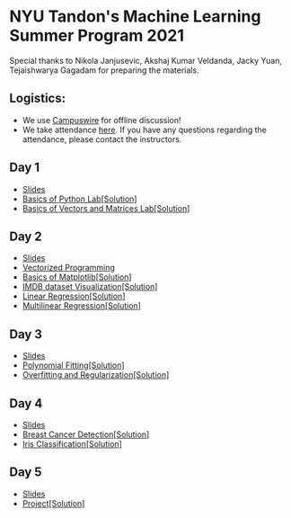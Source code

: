 # NYU Tandon's Machine Learning Summer Program 2021
Special thanks to Nikola Janjusevic, Akshaj Kumar Veldanda, Jacky Yuan, Tejaishwarya Gagadam for preparing the materials.

## Logistics:
- We use [Campuswire](https://campuswire.com/c/G39E327CF) for offline discussion!
- We take attendance [here](https://docs.google.com/spreadsheets/d/1MnMnFf1Jl3Yp7P1xs3YjFkHSC7O5PYW8pNm7FHJq9Ac/edit?usp=sharing). If you have any questions regarding the attendance, please contact the instructors.

## Day 1
- [Slides](https://github.com/asarmadi/tandon_summer2021_ml/blob/main/day01/Day_1__Introduction_to_Machine_Learning.pdf)
- [Basics of Python Lab](https://github.com/asarmadi/tandon_summer2021_ml/blob/master/day01/demo_python_basics.ipynb)[[Solution]](https://github.com/asarmadi/tandon_summer2021_ml/blob/main/day01/demo_python_basics_with_solution.ipynb)
- [Basics of Vectors and Matrices Lab](https://github.com/asarmadi/tandon_summer2021_ml/blob/master/day01/demo_vectors_matrices.ipynb)[[Solution]](https://github.com/asarmadi/tandon_summer2021_ml/blob/main/day01/demo_vectors_matrices_solution.ipynb)

## Day 2
- [Slides](https://github.com/asarmadi/tandon_summer2021_ml/blob/main/day02/Day%202%20Linear%20Regression.pdf)
- [Vectorized Programming](https://github.com/asarmadi/tandon_summer2021_ml/blob/main/day02/vectorize_programming.ipynb)
- [Basics of Matplotlib](https://github.com/asarmadi/tandon_summer2021_ml/blob/master/day01/demo_vectors_matrices.ipynb)[[Solution]](https://github.com/asarmadi/tandon_summer2021_ml/blob/main/day02/demo_plot_with_solution.ipynb)
- [IMDB dataset Visualization](https://github.com/asarmadi/tandon_summer2021_ml/blob/main/day02/lab_icebreaker.ipynb)[[Solution]](https://github.com/asarmadi/tandon_summer2021_ml/blob/main/day02/lab_icebreaker_with_solution.ipynb)
- [Linear Regression](https://github.com/asarmadi/tandon_summer2021_ml/blob/main/day02/demo_boston_housing_one_variable.ipynb)[[Solution]](https://github.com/asarmadi/tandon_summer2021_ml/blob/main/day02/demo_boston_housing_one_variable_sol.ipynb)
- [Multilinear Regression](https://github.com/asarmadi/tandon_summer2021_ml/blob/main/day02/demo_multilinear.ipynb)[[Solution]](https://github.com/asarmadi/tandon_summer2021_ml/blob/main/day02/demo_multilinear_sol.ipynb)

## Day 3
- [Slides](https://github.com/asarmadi/tandon_summer2021_ml/blob/main/day03/Day_3__Overfitting_and_Regularization.pdf)
- [Polynomial Fitting](https://github.com/asarmadi/tandon_summer2021_ml/blob/main/day03/demo_fit_polynomial.ipynb)[[Solution]](https://github.com/asarmadi/tandon_summer2021_ml/blob/main/day03/demo_fit_polynomial_solution.ipynb)
- [Overfitting and Regularization](https://github.com/asarmadi/tandon_summer2021_ml/blob/main/day03/demo_overfitting_regularization.ipynb)[[Solution]](https://github.com/asarmadi/tandon_summer2021_ml/blob/main/day03/demo_overfitting_regularization_solution.ipynb)

## Day 4
- [Slides](https://github.com/asarmadi/tandon_summer2021_ml/blob/main/day04/Day_4__Linear_Classifiers.pdf)
- [Breast Cancer Detection](https://github.com/asarmadi/tandon_summer2021_ml/blob/main/day04/demo_breast_cancer.ipynb)[[Solution]](https://github.com/asarmadi/tandon_summer2021_ml/blob/main/day04/demo_breast_cancer_solution.ipynb)
- [Iris Classification](https://github.com/asarmadi/tandon_summer2021_ml/blob/main/day04/demo_iris.ipynb)[[Solution]](https://github.com/asarmadi/tandon_summer2021_ml/blob/main/day04/demo_iris_solution.ipynb)

## Day 5
- [Slides](https://github.com/asarmadi/tandon_summer2021_ml/blob/main/day05/lecture05_Mini_Project.pdf)
- [Project](https://github.com/asarmadi/tandon_summer2021_ml/blob/main/day05/fish_market.ipynb)[[Solution]](https://github.com/asarmadi/tandon_summer2021_ml/blob/main/day05/fish_market_solution.ipynb)
